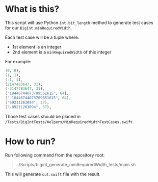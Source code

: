 # What is this?

This script will use Python `int.bit_length` method to generate test cases for our `BigInt.minRequiredWidth`.

Each test case will be a tuple where:
- 1st element is an integer
- 2nd element is a `minRequiredWidth` of this integer

For example:
```py
(0, 0),
(1, 1),
(-1, 1),
(2147483647, 31),
(-2147483647, 31),
("18446744073709551615", 64),
("-18446744073709551615", 64),
("89211263094", 37),
("-89211263094", 37),
```

Those test cases should be placed in `/Tests/BigIntTests/Helpers/MinRequiredWidthTestCases.swift`.

# How to run?

Run following command from the repository root:

> ./Scripts/bigint_generate_minRequiredWidth_tests/main.sh

This will generate `out.swift` file with the result.
